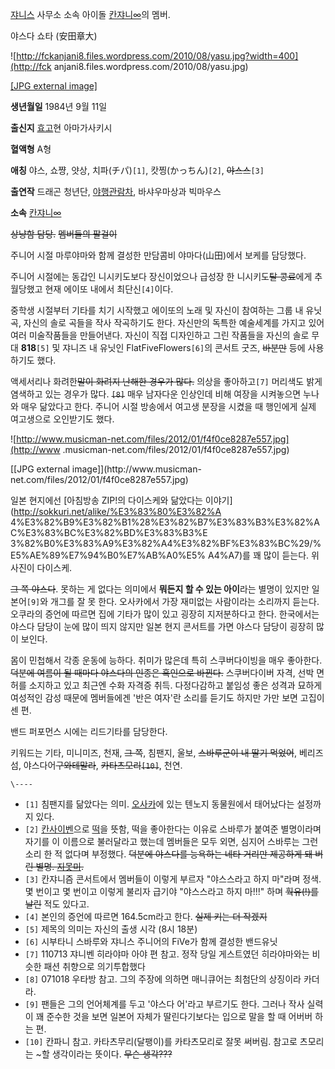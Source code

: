 [쟈니스](%EC%9F%88%EB%8B%88%EC%8A%A4.md) 사무소 소속 아이돌
[칸쟈니∞](%EC%B9%B8%EC%9F%88%EB%8B%88%E2%88%9E.md)의 멤버.

야스다 쇼타 (安田章大)

![http://fckanjani8.files.wordpress.com/2010/08/yasu.jpg?width=400](http://fck
anjani8.files.wordpress.com/2010/08/yasu.jpg)

[[JPG external image]](http://fckanjani8.files.wordpress.com/2010/08/yasu.jpg)

**생년월일**
1984년 9월 11일

**출신지**
[효고](%ED%9A%A8%EA%B3%A0.md)현 아마가사키시

**혈액형**
A형

**애칭**
야스, 쇼쨩, 얏상, 치파(チパ)`[1]`, 캇찡(かっちん)`[2]`, <del>야스스</del>`[3]`

**출연작**
드래곤 청년단, [야행관람차](%EC%95%BC%ED%96%89%EA%B4%80%EB%9E%8C%EC%B0%A8.md), 바샤우마상과
빅마우스

**소속**
[칸쟈니∞](%EC%B9%B8%EC%9F%88%EB%8B%88%E2%88%9E.md)

<del>상냥함 담당.</del> <del>멤버들의 팔걸이</del>

주니어 시절 마루야마와 함께 결성한 만담콤비 야마다(山田)에서 보케를 담당했다.

주니어 시절에는 동갑인 니시키도보다 장신이었으나 급성장 한 니시키도<del>탈 콩료</del>에게 추월당했고 현재 에이또 내에서
최단신`[4]`이다.

중학생 시절부터 기타를 치기 시작했고 에이또의 노래 및 자신이 참여하는 그룹 내 유닛 곡, 자신의 솔로 곡들을 작사 작곡하기도 한다.
자신만의 독특한 예술세계를 가지고 있어 여러 미술작품들을 만들어낸다. 자신이 직접 디자인하고 그린 작품들을 자신의 솔로 무대
**818**`[5]` 및 쟈니즈 내 유닛인 FlatFiveFlowers`[6]`의 콘서트 굿즈, <del>바분만</del> 등에 사용하기도
했다.

액세서리나 화려한<del>말이 화려지 난해한 경우가 많다.</del> 의상을 좋아하고`[7]` 머리색도 밝게 염색하고 있는 경우가 많다.
<del>`[8]`</del> 매우 남자다운 인상인데 비해 여장을 시켜놓으면 누나와 매우 닮았다고 한다. 주니어 시절 방송에서 여고생 분장을
시켰을 때 행인에게 실제 여고생으로 오인받기도 했다.

![http://www.musicman-net.com/files/2012/01/f4f0ce8287e557.jpg](http://www
.musicman-net.com/files/2012/01/f4f0ce8287e557.jpg)

[[JPG external image]](http://www.musicman-
net.com/files/2012/01/f4f0ce8287e557.jpg)

  
일본 현지에선 [아침방송 ZIP!의 다이스케와 닮았다는 이야기](http://sokkuri.net/alike/%E3%83%80%E3%82%A
4%E3%82%B9%E3%82%B1%28%E3%82%B7%E3%83%B3%E3%82%AC%E3%83%BC%E3%82%BD%E3%83%B3%E
3%82%B0%E3%83%A9%E3%82%A4%E3%82%BF%E3%83%BC%29/%E5%AE%89%E7%94%B0%E7%AB%A0%E5%
A4%A7)를 꽤 많이 듣는다. 위 사진이 다이스케.

<del>그 쪽 야스다</del>. 못하는 게 없다는 의미에서 **뭐든지 할 수 있는 아이**라는 별명이 있지만 일본어`[9]`와 개그를 잘
못 한다. 오사카에서 가장 재미없는 사람이라는 소리까지 듣는다. 오쿠라의 증언에 따르면 집에 기타가 많이 있고 굉장히 지저분하다고 한다.
한국에서는 야스다 담당이 눈에 많이 띄지 않지만 일본 현지 콘서트를 가면 야스다 담당이 굉장히 많이 보인다.

몸이 민첩해서 각종 운동에 능하다. 취미가 많은데 특히 스쿠버다이빙을 매우 좋아한다.<del>덕분에 여름이 될 때마다 야스다의 인종은
흑인으로 바뀐다.</del> 스쿠버다이버 자격, 선박 면허를 소지하고 있고 최근엔 수화 자격증 취득. 다정다감하고 붙임성 좋은 성격과 묘하게
여성적인 감성 때문에 멤버들에겐 '반은 여자'란 소리를 듣기도 하지만 가만 보면 고집이 센 편.

밴드 퍼포먼스 시에는 리드기타를 담당한다.

키워드는 기타, 미니미즈, 천재, <del>그 쪽</del>, 침팬지, 울보, <del>스바루군이 내 딸기 먹었어</del>, 베리즈 섬,
야스다어<del>구와테말라</del>, <del>카타츠모리`[10]`</del>, 천연.

`\----`

  * `[1]` 침팬지를 닮았다는 의미. [오사카](%EC%98%A4%EC%82%AC%EC%B9%B4.md)에 있는 텐노지 동물원에서 태어났다는 설정까지 있다.
  * `[2]` [칸사이벤](%EC%B9%B8%EC%82%AC%EC%9D%B4%EB%B2%A4.md)으로 [떡](%EB%96%A1.md)을 뜻함, 떡을 좋아한다는 이유로 스바루가 붙여준 별명이라며 자기를 이 이름으로 불러달라고 했는데 멤버들은 모두 외면, 심지어 스바루는 그런 소리 한 적 없다며 부정했다. <del>덕분에 야스다를 능욕하는 네타 거리만 제공하게 돼 버린 별명. [지못미](%EC%A7%80%EB%AA%BB%EB%AF%B8.md).</del>
  * `[3]` 칸쟈니즘 콘서트에서 멤버들이 이렇게 부르자 "야스스라고 하지 마"라며 정색. 몇 번이고 몇 번이고 이렇게 불리자 급기야 "야스스라고 하지 마!!!" 하며 <del>훡유(!)를 날린</del> 적도 있다고.
  * `[4]` 본인의 증언에 따르면 164.5cm라고 한다. <del>실제 키는 더 작겠지</del>
  * `[5]` 제목의 의미는 자신의 출생 시각 (8시 18분)
  * `[6]` 시부타니 스바루와 쟈니스 주니어의 FiVe가 함께 결성한 밴드유닛
  * `[7]` 110713 쟈니벤 히라야마 아야 편 참고. 정작 당일 게스트였던 히라야마와는 비슷한 패션 취향으로 의기투합했다
  * `[8]` 071018 우타방 참고. 그의 주장에 의하면 매니큐어는 최첨단의 상징이라 카더라.
  * `[9]` 팬들은 그의 언어체계를 두고 '야스다 어'라고 부르기도 한다. 그러나 작사 실력이 꽤 준수한 것을 보면 일본어 자체가 딸린다기보다는 입으로 말을 할 때 어버버 하는 편.
  * `[10]` 칸파니 참고. 카타츠무리(달팽이)를 카타츠모리로 잘못 써버림. 참고로 츠모리는 ~할 생각이라는 뜻이다. <del>무슨 생각???</del>

